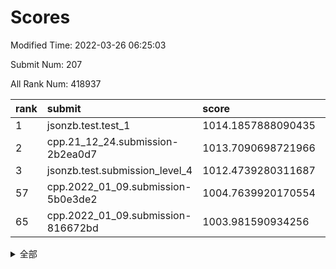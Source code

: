 # Scores

Modified Time: 2022-03-26 06:25:03

Submit Num: 207

All Rank Num: 418937

| rank |               submit               |       score        |       sigma        | pk_num |
| :--- | :--------------------------------- | :----------------- | :----------------- | :----- |
| 1    | jsonzb.test.test_1                 | 1014.1857888090435 | 0.8393608521899146 | 8099   |
| 2    | cpp.21_12_24.submission-2b2ea0d7   | 1013.7090698721966 | 0.81678825949627   | 8100   |
| 3    | jsonzb.test.submission_level_4     | 1012.4739280311687 | 0.797711872492877  | 8095   |
| 57   | cpp.2022_01_09.submission-5b0e3de2 | 1004.7639920170554 | 0.7082246054421466 | 8098   |
| 65   | cpp.2022_01_09.submission-816672bd | 1003.981590934256  | 0.723476844875577  | 8094   |


<details>
<summary>全部</summary>

| rank |                 submit                 |       score        |       sigma        | pk_num |
| :--- | :------------------------------------- | :----------------- | :----------------- | :----- |
| 1    | jsonzb.test.test_1                     | 1014.1857888090435 | 0.8393608521899146 | 8099   |
| 2    | cpp.21_12_24.submission-2b2ea0d7       | 1013.7090698721966 | 0.81678825949627   | 8100   |
| 3    | jsonzb.test.submission_level_4         | 1012.4739280311687 | 0.797711872492877  | 8095   |
| 4    | gobigger.level_3.submission_level_3_25 | 1012.3108979723078 | 0.7863449259621575 | 8101   |
| 5    | gobigger.level_3.submission_level_3_8  | 1011.4688424881178 | 0.7748969224866549 | 8097   |
| 6    | gobigger.level_3.submission_level_3_27 | 1011.3116772297797 | 0.7748798536325809 | 8099   |
| 7    | gobigger.level_3.submission_level_3_11 | 1011.2181186860167 | 0.7684653504110479 | 8102   |
| 8    | gobigger.level_3.submission_level_3_3  | 1011.0761513339218 | 0.778472916404924  | 8096   |
| 9    | gobigger.level_3.submission_level_3_32 | 1010.8561797615769 | 0.7675618164191704 | 8094   |
| 10   | gobigger.level_3.submission_level_3_29 | 1010.8452284989233 | 0.7861042342912623 | 8097   |
| 11   | gobigger.level_3.submission_level_3_22 | 1010.6387516649443 | 0.7748631819728299 | 8097   |
| 12   | gobigger.level_3.submission_level_3_15 | 1010.6090418844731 | 0.7597955352399407 | 8097   |
| 13   | gobigger.level_3.submission_level_3_14 | 1010.5071005528005 | 0.7748184815330522 | 8091   |
| 14   | gobigger.level_3.submission_level_3_1  | 1010.4389730204342 | 0.7709787570710362 | 8099   |
| 15   | gobigger.level_3.submission_level_3_18 | 1010.433749525905  | 0.7717043910908672 | 8095   |
| 16   | gobigger.level_3.submission_level_3_26 | 1010.3999251186434 | 0.7781201038430802 | 8093   |
| 17   | gobigger.level_3.submission_level_3_7  | 1010.3489007626268 | 0.7742096019851501 | 8094   |
| 18   | gobigger.level_3.submission_level_3_19 | 1010.2593254958965 | 0.7640555629642689 | 8096   |
| 19   | gobigger.level_3.submission_level_3_44 | 1010.2572586640546 | 0.7526031831052836 | 8095   |
| 20   | gobigger.level_3.submission_level_3_38 | 1010.175245798274  | 0.7603540124261485 | 8099   |
| 21   | gobigger.level_3.submission_level_3_30 | 1010.1680406997046 | 0.7962610823303309 | 8094   |
| 22   | gobigger.level_3.submission_level_3_9  | 1010.1356835784436 | 0.765929801107865  | 8091   |
| 23   | gobigger.level_3.submission_level_3_42 | 1010.1231440245543 | 0.7830213075048947 | 8099   |
| 24   | gobigger.level_3.submission_level_3_31 | 1010.0816997328217 | 0.7427652628562892 | 8095   |
| 25   | gobigger.level_3.submission_level_3_12 | 1010.0613155299629 | 0.7712653773549741 | 8093   |
| 26   | gobigger.level_3.submission_level_3_45 | 1010.056129288969  | 0.750101430718262  | 8093   |
| 27   | gobigger.level_3.submission_level_3_40 | 1010.0128599407242 | 0.7308482022653526 | 8095   |
| 28   | gobigger.level_3.submission_level_3_36 | 1010.0054332038299 | 0.7475847414631973 | 8101   |
| 29   | gobigger.level_3.submission_level_3_16 | 1009.9915729295341 | 0.7569794159530867 | 8088   |
| 30   | gobigger.level_3.submission_level_3_48 | 1009.86659588456   | 0.7610803339276232 | 8097   |
| 31   | gobigger.level_3.submission_level_3_4  | 1009.8228462766187 | 0.7645799373996797 | 8098   |
| 32   | gobigger.level_3.submission_level_3_43 | 1009.7609219904824 | 0.752283859143636  | 8094   |
| 33   | gobigger.level_3.submission_level_3_20 | 1009.7602825055475 | 0.7609552878910415 | 8088   |
| 34   | gobigger.level_3.submission_level_3_13 | 1009.7126195234355 | 0.7789643651785083 | 8100   |
| 35   | gobigger.level_3.submission_level_3_24 | 1009.6766698603664 | 0.7545059990643077 | 8095   |
| 36   | gobigger.level_3.submission_level_3_49 | 1009.6747848194955 | 0.7489004486577118 | 8095   |
| 37   | gobigger.level_3.submission_level_3_47 | 1009.6363845207534 | 0.7579498769771605 | 8095   |
| 38   | gobigger.level_3.submission_level_3_39 | 1009.5630914386302 | 0.750298445140878  | 8098   |
| 39   | gobigger.level_3.submission_level_3_2  | 1009.5002306908332 | 0.7523785347097807 | 8092   |
| 40   | gobigger.level_3.submission_level_3_10 | 1009.4549489675015 | 0.7521257505916298 | 8093   |
| 41   | gobigger.level_3.submission_level_3_17 | 1009.3967391567621 | 0.7366822832448762 | 8097   |
| 42   | gobigger.level_3.submission_level_3_46 | 1009.3595284911485 | 0.7309086945768407 | 8096   |
| 43   | gobigger.level_3.submission_level_3_37 | 1009.3389687424727 | 0.7501007573949824 | 8101   |
| 44   | gobigger.level_3.submission_level_3_41 | 1009.3168955623178 | 0.7378469534620435 | 8094   |
| 45   | gobigger.level_3.submission_level_3_28 | 1009.2948512288846 | 0.7587022430346165 | 8095   |
| 46   | gobigger.level_3.submission_level_3_0  | 1009.2848534460486 | 0.7295222635346384 | 8095   |
| 47   | gobigger.level_3.submission_level_3_6  | 1009.2506944210498 | 0.752002180552503  | 8092   |
| 48   | gobigger.level_3.submission_level_3_33 | 1009.2065167201021 | 0.7525303029764174 | 8099   |
| 49   | gobigger.level_3.submission_level_3_21 | 1009.1250221976939 | 0.7516718746417269 | 8096   |
| 50   | gobigger.level_3.submission_level_3_34 | 1009.1092961349983 | 0.7426393443192856 | 8096   |
| 51   | gobigger.level_3.submission_level_3_35 | 1008.9057445224852 | 0.7440270973228454 | 8098   |
| 52   | gobigger.level_3.submission_level_3_23 | 1008.8853721383301 | 0.7460200879356563 | 8095   |
| 53   | gobigger.level_3.submission_level_3_5  | 1008.2127202680023 | 0.7404656535266506 | 8094   |
| 54   | gobigger.level_1.submission_level_1_26 | 1005.6020323164735 | 0.7343146594027561 | 8094   |
| 55   | gobigger.level_1.submission_level_1_34 | 1005.1249779359139 | 0.7110574950206693 | 8094   |
| 56   | gobigger.level_1.submission_level_1_15 | 1004.8142400472318 | 0.7329281101500017 | 8094   |
| 57   | cpp.2022_01_09.submission-5b0e3de2     | 1004.7639920170554 | 0.7082246054421466 | 8098   |
| 58   | gobigger.level_1.submission_level_1_13 | 1004.5568893252853 | 0.723283653599809  | 8098   |
| 59   | gobigger.level_1.submission_level_1_18 | 1004.215057355213  | 0.7193399590144552 | 8093   |
| 60   | gobigger.level_1.submission_level_1_3  | 1004.1111656225429 | 0.71607064165631   | 8097   |
| 61   | gobigger.level_1.submission_level_1_7  | 1004.0972491002267 | 0.7321852707036193 | 8096   |
| 62   | gobigger.level_1.submission_level_1_16 | 1004.0805604705768 | 0.7245644378082742 | 8098   |
| 63   | gobigger.level_1.submission_level_1_37 | 1004.0437125501103 | 0.7200809665458756 | 8097   |
| 64   | gobigger.level_1.submission_level_1_20 | 1004.0310579497292 | 0.7269651142010984 | 8096   |
| 65   | cpp.2022_01_09.submission-816672bd     | 1003.981590934256  | 0.723476844875577  | 8094   |
| 66   | gobigger.level_1.submission_level_1_4  | 1003.964344628556  | 0.7107522332838141 | 8089   |
| 67   | gobigger.level_1.submission_level_1_14 | 1003.9597884604545 | 0.710568815413322  | 8099   |
| 68   | gobigger.level_1.submission_level_1_33 | 1003.8800330124686 | 0.7196407235040475 | 8094   |
| 69   | gobigger.level_1.submission_level_1_42 | 1003.866530448277  | 0.7165114476393577 | 8095   |
| 70   | gobigger.level_1.submission_level_1_36 | 1003.6828749571499 | 0.7197289395221034 | 8095   |
| 71   | gobigger.level_1.submission_level_1_27 | 1003.6546735225971 | 0.7230115122673987 | 8095   |
| 72   | gobigger.level_1.submission_level_1_1  | 1003.507544578109  | 0.7252495101329135 | 8088   |
| 73   | gobigger.level_1.submission_level_1_49 | 1003.5048478220144 | 0.7189661004088099 | 8098   |
| 74   | gobigger.level_1.submission_level_1_17 | 1003.4762954029023 | 0.7146984283177661 | 8097   |
| 75   | gobigger.level_1.submission_level_1_29 | 1003.431785210987  | 0.715684937760472  | 8089   |
| 76   | gobigger.level_1.submission_level_1_5  | 1003.4132810589001 | 0.723783685190749  | 8090   |
| 77   | gobigger.level_1.submission_level_1_6  | 1003.2903701054496 | 0.7184057480004531 | 8099   |
| 78   | gobigger.level_1.submission_level_1_30 | 1003.2779877261111 | 0.7298695289938452 | 8091   |
| 79   | gobigger.level_1.submission_level_1_48 | 1003.1940820753377 | 0.7117420750310016 | 8095   |
| 80   | gobigger.level_1.submission_level_1_25 | 1003.1377042910123 | 0.7097463854524063 | 8097   |
| 81   | gobigger.level_1.submission_level_1_22 | 1003.0997366801972 | 0.7225516561109144 | 8094   |
| 82   | gobigger.level_1.submission_level_1_8  | 1003.0993371772839 | 0.7128013840709306 | 8098   |
| 83   | gobigger.level_1.submission_level_1_46 | 1003.0909189531227 | 0.708310270133229  | 8092   |
| 84   | gobigger.level_1.submission_level_1_23 | 1003.0059205768957 | 0.7106839340097493 | 8098   |
| 85   | gobigger.level_1.submission_level_1_9  | 1003.0005785787108 | 0.7260126182604248 | 8094   |
| 86   | gobigger.level_1.submission_level_1_44 | 1002.933084281429  | 0.7171588920192099 | 8086   |
| 87   | gobigger.level_1.submission_level_1_39 | 1002.9019784894953 | 0.7088070731244809 | 8101   |
| 88   | gobigger.level_1.submission_level_1_2  | 1002.8749886302779 | 0.7188354613890268 | 8098   |
| 89   | gobigger.level_1.submission_level_1_19 | 1002.8455299704217 | 0.7190001833569994 | 8095   |
| 90   | gobigger.level_1.submission_level_1_43 | 1002.7796718536923 | 0.7105335270550731 | 8097   |
| 91   | gobigger.level_1.submission_level_1_24 | 1002.7647482116548 | 0.7122479796265003 | 8097   |
| 92   | gobigger.level_1.submission_level_1_47 | 1002.6297878376016 | 0.702435658594559  | 8095   |
| 93   | gobigger.level_1.submission_level_1_45 | 1002.6189720013246 | 0.7097942546339953 | 8097   |
| 94   | gobigger.level_1.submission_level_1_38 | 1002.5486612136658 | 0.7175256120056562 | 8097   |
| 95   | gobigger.level_1.submission_level_1_31 | 1002.5043001793478 | 0.7104563243978096 | 8090   |
| 96   | gobigger.level_1.submission_level_1_28 | 1002.498110058808  | 0.7159431331563408 | 8089   |
| 97   | gobigger.level_1.submission_level_1_21 | 1002.4773777959277 | 0.7164013085209086 | 8102   |
| 98   | gobigger.level_1.submission_level_1_41 | 1002.3853232907137 | 0.7081765706951393 | 8099   |
| 99   | gobigger.level_1.submission_level_1_32 | 1002.3353740606464 | 0.7168254962122819 | 8099   |
| 100  | gobigger.level_1.submission_level_1_35 | 1002.3234276215102 | 0.716225018096876  | 8097   |
| 101  | gobigger.level_1.submission_level_1_10 | 1002.3214502218146 | 0.7008840883049202 | 8091   |
| 102  | gobigger.level_1.submission_level_1_40 | 1002.2265700792076 | 0.7045126121917691 | 8097   |
| 103  | gobigger.level_1.submission_level_1_12 | 1001.9579258345141 | 0.706227844332094  | 8099   |
| 104  | gobigger.level_1.submission_level_1_11 | 1001.8219228891584 | 0.7176077353485795 | 8092   |
| 105  | gobigger.level_1.submission_level_1_0  | 1001.7685665712006 | 0.699620869034737  | 8094   |
| 106  | gobigger.random.submission_random_27   | 997.9807737805108  | 0.7060111645876089 | 8102   |
| 107  | gobigger.random.submission_random_1    | 997.2381565707985  | 0.7010131984676156 | 8095   |
| 108  | gobigger.random.submission_random_36   | 996.9149998158824  | 0.7082542380436367 | 8099   |
| 109  | gobigger.random.submission_random_17   | 996.9016033011967  | 0.6944894657364786 | 8094   |
| 110  | gobigger.random.submission_random_25   | 996.8096642693448  | 0.7081684230781927 | 8093   |
| 111  | gobigger.random.submission_random_26   | 996.723547402336   | 0.7210634926909214 | 8091   |
| 112  | gobigger.random.submission_random_28   | 996.6366725015453  | 0.7094310000194579 | 8101   |
| 113  | gobigger.random.submission_random_24   | 996.6000924907353  | 0.6998730255759562 | 8096   |
| 114  | gobigger.random.submission_random_18   | 996.465751561913   | 0.7144619224298338 | 8093   |
| 115  | gobigger.random.submission_random_44   | 996.4494716903126  | 0.7060047833641203 | 8093   |
| 116  | gobigger.random.submission_random_31   | 996.4431548077143  | 0.7154246405864318 | 8092   |
| 117  | gobigger.random.submission_random_41   | 996.3748537419734  | 0.7127766043280851 | 8095   |
| 118  | gobigger.random.submission_random_9    | 996.3746454666541  | 0.704479828068081  | 8089   |
| 119  | gobigger.random.submission_random_42   | 996.3055839427309  | 0.7117001277600317 | 8090   |
| 120  | gobigger.random.submission_random_10   | 996.2352592851867  | 0.715492541952438  | 8092   |
| 121  | gobigger.random.submission_random_47   | 996.1771415790482  | 0.7267346249687912 | 8095   |
| 122  | gobigger.random.submission_random_11   | 996.1760600277465  | 0.7094446052586479 | 8101   |
| 123  | gobigger.random.submission_random_6    | 996.1138505850085  | 0.7090859073460504 | 8091   |
| 124  | gobigger.random.submission_random_32   | 996.0978116254029  | 0.7102885140511654 | 8096   |
| 125  | gobigger.random.submission_random_38   | 996.0456444634909  | 0.7241192933927727 | 8098   |
| 126  | gobigger.random.submission_random_0    | 996.0419826728634  | 0.7060375345457354 | 8098   |
| 127  | gobigger.random.submission_random_33   | 996.0109555009323  | 0.7053150229220317 | 8101   |
| 128  | gobigger.random.submission_random_16   | 995.9366102868356  | 0.6998035148244776 | 8096   |
| 129  | gobigger.random.submission_random_46   | 995.8997088950754  | 0.7093178067002132 | 8099   |
| 130  | gobigger.random.submission_random_22   | 995.8004392340912  | 0.7034313663379247 | 8093   |
| 131  | gobigger.random.submission_random_13   | 995.7975665911074  | 0.7129781333587458 | 8097   |
| 132  | gobigger.random.submission_random_2    | 995.7952625197101  | 0.7074949125895809 | 8091   |
| 133  | gobigger.random.submission_random_30   | 995.7902929199005  | 0.7104689353259485 | 8094   |
| 134  | gobigger.random.submission_random_15   | 995.7858981253218  | 0.7244615881986306 | 8096   |
| 135  | gobigger.random.submission_random_29   | 995.736546602672   | 0.7061886798650203 | 8091   |
| 136  | gobigger.random.submission_random_21   | 995.7132574590969  | 0.7145383514312773 | 8096   |
| 137  | gobigger.random.submission_random_4    | 995.6791585314688  | 0.697992017676475  | 8094   |
| 138  | gobigger.random.submission_random_8    | 995.6484811106387  | 0.7205899020177932 | 8092   |
| 139  | gobigger.random.submission_random_48   | 995.5853558606092  | 0.7285400822215649 | 8097   |
| 140  | gobigger.random.submission_random_37   | 995.573234562521   | 0.7072579318191059 | 8097   |
| 141  | gobigger.random.submission_random_5    | 995.5731459899217  | 0.7085858986045636 | 8094   |
| 142  | gobigger.random.submission_random_49   | 995.564283983652   | 0.7147776190303627 | 8100   |
| 143  | gobigger.random.submission_random_7    | 995.4780801462587  | 0.7157713601772501 | 8095   |
| 144  | gobigger.random.submission_random_23   | 995.4717100893711  | 0.710599522735529  | 8097   |
| 145  | gobigger.random.submission_random_43   | 995.426806589484   | 0.7184672761452641 | 8093   |
| 146  | gobigger.random.submission_random_14   | 995.3791736389951  | 0.7212425069467243 | 8096   |
| 147  | gobigger.random.submission_random_3    | 995.2744824813077  | 0.6988518021677417 | 8092   |
| 148  | gobigger.random.submission_random_20   | 995.2474181514451  | 0.7084418679829915 | 8096   |
| 149  | gobigger.random.submission_random_12   | 995.2157928282403  | 0.7288060232941571 | 8097   |
| 150  | gobigger.random.submission_random_35   | 994.9728198461507  | 0.7168290674839036 | 8091   |
| 151  | gobigger.random.submission_random_19   | 994.5998852812762  | 0.7133689872126557 | 8101   |
| 152  | gobigger.random.submission_random_45   | 994.4769791447618  | 0.7158603099994125 | 8097   |
| 153  | gobigger.level_2.submission_level_2_20 | 994.4182348887723  | 0.7352674398092179 | 8093   |
| 154  | gobigger.random.submission_random_40   | 994.4118205950243  | 0.7244678431700793 | 8094   |
| 155  | gobigger.level_2.submission_level_2_43 | 994.3155490624421  | 0.7249266613064902 | 8096   |
| 156  | gobigger.random.submission_random_39   | 994.1742354523212  | 0.7174905350206674 | 8094   |
| 157  | gobigger.random.submission_random_34   | 993.936713381883   | 0.7204531363602044 | 8096   |
| 158  | gobigger.level_2.submission_level_2_38 | 993.9252536946217  | 0.7260753943461458 | 8097   |
| 159  | gobigger.level_2.submission_level_2_37 | 993.8227293863999  | 0.738977986595225  | 8090   |
| 160  | gobigger.level_2.submission_level_2_21 | 993.6871130941697  | 0.7264601500666706 | 8092   |
| 161  | gobigger.level_2.submission_level_2_18 | 993.5322443645927  | 0.7395036259886071 | 8092   |
| 162  | gobigger.level_2.submission_level_2_36 | 993.3385994190282  | 0.7434118976339058 | 8094   |
| 163  | gobigger.level_2.submission_level_2_2  | 993.2059467099746  | 0.7292412251761904 | 8095   |
| 164  | gobigger.level_2.submission_level_2_23 | 993.1724029062945  | 0.7429997354148156 | 8100   |
| 165  | gobigger.level_2.submission_level_2_6  | 993.0335608737033  | 0.7364505500699383 | 8093   |
| 166  | gobigger.level_2.submission_level_2_13 | 992.9894304356155  | 0.7529472583911541 | 8100   |
| 167  | gobigger.level_2.submission_level_2_22 | 992.9798528136854  | 0.7387429728904845 | 8097   |
| 168  | gobigger.level_2.submission_level_2_45 | 992.9154751489402  | 0.7269900463192918 | 8097   |
| 169  | gobigger.level_2.submission_level_2_10 | 992.9130996974603  | 0.7491154497760174 | 8094   |
| 170  | gobigger.level_2.submission_level_2_15 | 992.8527930214375  | 0.737437912123133  | 8093   |
| 171  | gobigger.level_2.submission_level_2_46 | 992.7109820270597  | 0.7279894953728209 | 8088   |
| 172  | gobigger.level_2.submission_level_2_12 | 992.6773341510818  | 0.7765094029544591 | 8093   |
| 173  | gobigger.level_2.submission_level_2_40 | 992.6011783949635  | 0.7324423044786122 | 8096   |
| 174  | gobigger.level_2.submission_level_2_4  | 992.4761962400563  | 0.7547103346826212 | 8090   |
| 175  | gobigger.level_2.submission_level_2_42 | 992.4558293639833  | 0.7500392780351205 | 8091   |
| 176  | gobigger.level_2.submission_level_2_11 | 992.4148845695199  | 0.7404538533003958 | 8098   |
| 177  | gobigger.level_2.submission_level_2_31 | 992.4047773560633  | 0.7565711881475609 | 8099   |
| 178  | gobigger.level_2.submission_level_2_27 | 992.3505587174421  | 0.7365767318944062 | 8096   |
| 179  | gobigger.level_2.submission_level_2_17 | 992.3096945431771  | 0.7382685086620356 | 8099   |
| 180  | gobigger.level_2.submission_level_2_9  | 992.250247766316   | 0.7366772147485259 | 8098   |
| 181  | gobigger.level_2.submission_level_2_44 | 992.223947893828   | 0.7558187781984338 | 8096   |
| 182  | gobigger.level_2.submission_level_2_47 | 992.1907045645752  | 0.7441811317743546 | 8103   |
| 183  | gobigger.level_2.submission_level_2_5  | 992.145005875293   | 0.743161224881106  | 8093   |
| 184  | gobigger.level_2.submission_level_2_29 | 992.1365230027367  | 0.7591431619653591 | 8103   |
| 185  | gobigger.level_2.submission_level_2_0  | 992.1238171276525  | 0.7496882409297243 | 8096   |
| 186  | gobigger.level_2.submission_level_2_19 | 992.0646172850435  | 0.7494149938278313 | 8098   |
| 187  | gobigger.level_2.submission_level_2_49 | 991.9843728371349  | 0.7484585974650078 | 8095   |
| 188  | gobigger.level_2.submission_level_2_25 | 991.9729421238458  | 0.7551140708506636 | 8096   |
| 189  | gobigger.level_2.submission_level_2_7  | 991.943323836337   | 0.7392445659669133 | 8097   |
| 190  | gobigger.level_2.submission_level_2_14 | 991.8477919614305  | 0.7472167081446404 | 8098   |
| 191  | gobigger.level_2.submission_level_2_1  | 991.810044107721   | 0.739439699883141  | 8096   |
| 192  | gobigger.level_2.submission_level_2_24 | 991.803982125688   | 0.7398308897758832 | 8097   |
| 193  | gobigger.level_2.submission_level_2_28 | 991.7173584415788  | 0.7471264936137033 | 8100   |
| 194  | gobigger.level_2.submission_level_2_26 | 991.5691949777666  | 0.7633816228295339 | 8096   |
| 195  | gobigger.level_2.submission_level_2_32 | 991.567697084661   | 0.75739943270849   | 8099   |
| 196  | gobigger.level_2.submission_level_2_39 | 991.5614788806071  | 0.7443497349757663 | 8094   |
| 197  | gobigger.level_2.submission_level_2_8  | 991.4619107638662  | 0.74307081859904   | 8096   |
| 198  | gobigger.level_2.submission_level_2_16 | 991.4214424099671  | 0.739648500350177  | 8099   |
| 199  | gobigger.level_2.submission_level_2_41 | 991.342016256256   | 0.7418729509744688 | 8091   |
| 200  | gobigger.level_2.submission_level_2_3  | 991.3414696670231  | 0.7454078027418559 | 8093   |
| 201  | gobigger.level_2.submission_level_2_35 | 991.2720519557397  | 0.7537779162844234 | 8099   |
| 202  | gobigger.level_2.submission_level_2_33 | 991.2433596231664  | 0.7441786398438115 | 8098   |
| 203  | gobigger.level_2.submission_level_2_34 | 991.1369956983148  | 0.7587794011850042 | 8092   |
| 204  | gobigger.level_2.submission_level_2_30 | 990.854448139273   | 0.7384079113121227 | 8097   |
| 205  | gobigger.level_2.submission_level_2_48 | 990.6575622547624  | 0.7585078692372781 | 8092   |
| 206  | gobigger.none.submission_none_0        | 977.8907167917367  | 1.2590217685440837 | 8092   |
| 207  | gobigger.none.submission_none_1        | 974.9632404420925  | 1.526041118975768  | 8087   |

</details>